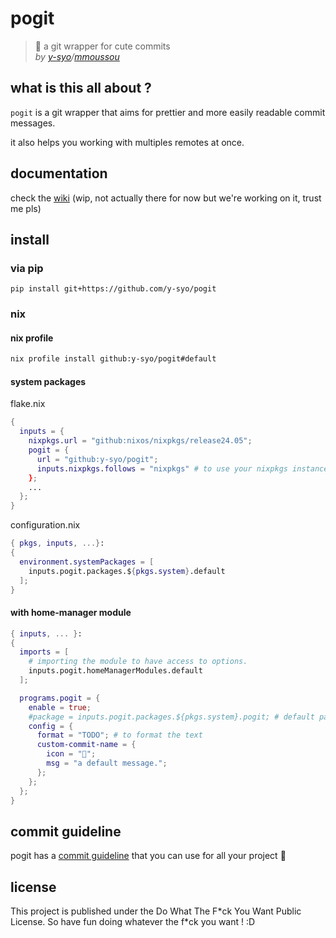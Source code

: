# pogit

> 🌸 a git wrapper for cute commits  
> *by [y-syo](https://y-syo.me)/[mmoussou](https://profile.intra.42.fr/users/mmoussou)*

## what is this all about ?

``pogit`` is a git wrapper that aims for prettier and more easily readable commit messages.

it also helps you working with multiples remotes at once.

## documentation

check the [wiki](https://github.com/y-syo/pogit/wiki) (wip, not actually there for now but we're working on it, trust me pls)

## install

### via pip
```
pip install git+https://github.com/y-syo/pogit
```

### nix 

#### nix profile

```bash
nix profile install github:y-syo/pogit#default
```

#### system packages

flake.nix
```nix
{
  inputs = {
    nixpkgs.url = "github:nixos/nixpkgs/release24.05";
    pogit = {
      url = "github:y-syo/pogit";
      inputs.nixpkgs.follows = "nixpkgs" # to use your nixpkgs instance instead of the provided one
    };
    ...
  };
}
```

configuration.nix
```nix
{ pkgs, inputs, ...}:
{
  environment.systemPackages = [
    inputs.pogit.packages.${pkgs.system}.default
  ];
}
```

#### with home-manager module

```nix
{ inputs, ... }:
{
  imports = [
    # importing the module to have access to options.
    inputs.pogit.homeManagerModules.default
  ];

  programs.pogit = {
    enable = true;
    #package = inputs.pogit.packages.${pkgs.system}.pogit; # default package can be changed here.
    config = {
      format = "TODO"; # to format the text
      custom-commit-name = {
        icon = "🐶";
        msg = "a default message.";
      };
    };
  };
}
```

## commit guideline

pogit has a [commit guideline](https://github.com/y-syo/pogit/wiki/Commit-guideline) that you can use for all your project :tada:

## license

This project is published under the Do What The F\*ck You Want Public License.
So have fun doing whatever the f\*ck you want ! :D
